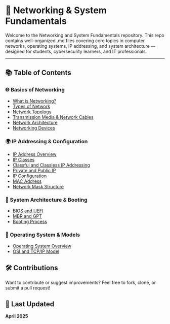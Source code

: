 # 📘 Networking & System Fundamentals

Welcome to the Networking and System Fundamentals repository. This repo contains well-organized .md files covering core topics in computer networks, operating systems, IP addressing, and system architecture — designed for students, cybersecurity learners, and IT professionals.

---

## 📚 Table of Contents

### 🌐 Basics of Networking
- [What is Networking?](Basics-of-Networking/What-is-networks-overview.md)
- [Types of Network](Basics-of-Networking/Types-of-Network.md)
- [Network Topology](Basics-of-Networking/Network-Topology.md)
- [Transmission Media & Network Cables](Basics-of-Networking/Transmission-Media-and-Network-Cables.md)
- [Network Architecture](Basics-of-Networking/Network-Architecture.md)
- [Networking Devices](Basics-of-Networking/Networking-Devices.md)

### 🌍 IP Addressing & Configuration
- [IP Address Overview](IP-Addressing-and-Configuration/IPAddress-overview.md)
- [IP Classes](IP-Addressing-and-Configuration/IP-Classes.md)
- [Classful and Classless IP Addressing](IP-Addressing-and-Configuration/Classfull-and-Classless.md)
- [Private and Public IP](IP-Addressing-and-Configuration/Private-and-Public-IP.md)
- [IP Configuration](IP-Addressing-and-Configuration/IP-Configuration.md)
- [MAC Address](IP-Addressing-and-Configuration/MAC-Address.md)
- [Network Mask Structure](IP-Addressing-and-Configuration/Network-Mask-Structure.md)

### 💾 System Architecture & Booting
- [BIOS and UEFI](System-Architecture-and-Booting/BIOS-and-UEFI.md)
- [MBR and GPT](System-Architecture-and-Booting/MBR-and-GPT.md)
- [Booting Process](System-Architecture-and-Booting/Booting-Process.md)

### 🧠 Operating System & Models
- [Operating System Overview](OS-and-Models/Operating-System.md)
- [OSI and TCP/IP Model](OS-and-Models/OSI-and-TCP-Model.md)



## 🛠️ Contributions

Want to contribute or suggest improvements? Feel free to fork, clone, or submit a pull request!



## 📅 Last Updated

**April 2025**


